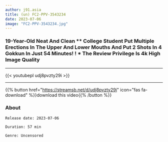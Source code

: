 ```yaml
---
author: j91.asia
title: (un) FC2-PPV-3543234
date: 2023-07-06
image: "FC2-PPV-3543234.jpg"
---
```


### 19-Year-Old Neat And Clean ** College Student Put Multiple Erections In The Upper And Lower Mouths And Put 2 Shots In 4 Gokkun In Just 54 Minutes! ! * The Review Privilege Is 4k High Image Quality
___

{{< youtubepl udj8pvzty29i >}}
___

{{% button href="https://streamsb.net/d/udj8pvzty29i" icon="fas fa-download" %}}download this video{{% /button %}}
### About

`Release date: 2023-07-06`

`Duration: 57 min`

`Genre:	Uncensored`